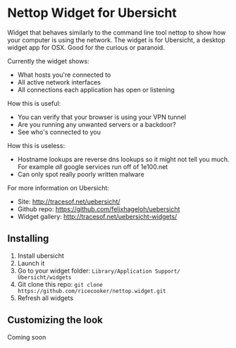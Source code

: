 # Nettop Widget for Ubersicht

Widget that behaves similarly to the command line tool nettop to show how
your computer is using the network.  The widget is for Ubersicht, a desktop 
widget app for OSX.  Good for the curious or paranoid.

Currently the widget shows:
* What hosts you're connected to
* All active network interfaces
* All connections each application has open or listening

How this is useful:
* You can verify that your browser is using your VPN tunnel
* Are you running any unwanted servers or a backdoor?
* See who's connected to you

How this is useless:
* Hostname lookups are reverse dns lookups so it might not tell you much.  For example *all* google services run off of 1e100.net
* Can only spot really poorly written malware

For more information on Ubersicht:
* Site: http://tracesof.net/uebersicht/
* Github repo: https://github.com/felixhageloh/uebersicht
* Widget gallery: http://tracesof.net/uebersicht-widgets/

## Installing
1. Install ubersicht
1. Launch it
1. Go to your widget folder: `Library/Application Support/Übersicht/widgets`
1. Git clone this repo: `git clone https://github.com/ricecooker/nettop.widget.git`
1. Refresh all widgets

## Customizing the look
Coming soon
